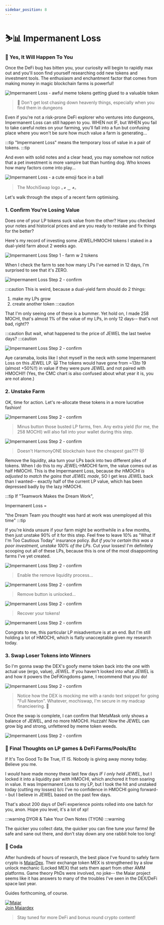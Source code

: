 ```yaml
---
sidebar_position: 8
---
```

# ⛷📊 Impermanent Loss


### 🤔 Yes, It Will Happen To You
Once the DeFi bug has bitten you, your curiosity will begin to rapidly max out and you'll soon find yourself researching odd new tokens and investment tools. The enthusiasm and enchantment factor that comes from making money in magic blockchain farms is powerful!

![Impermanent Loss - awful meme tokens getting glued to a valuable token ](../../static/img/il10.jpg)
> 🚨 Don't get lost chasing down heavenly things, especially when you find them in dungeons

Even if you're not a risk-prone DeFi explorer who ventures into dungeons, Impermanent Loss can still happen to you. WHEN not IF, but WHEN you fail to take careful notes on your farming, you'll fall into a fun but confusing place where you won't be sure how much value a farm is generating...

:::tip
"Impermanent Loss" means the temporary loss of value in a pair of tokens.
:::tip

And even with solid notes and a clear head, you may somehow not notice that a pet investment is more vampire bat than hunting dog. Who knows how many factors come into play...

![Impermanent Loss - a cute emoji face in a ball](../../static/img/il0.png)
> The MochiSwap logo ｡◕ ‿ ◕｡

Let's walk through the steps of a recent farm optimising.


### 1. Confirm You're Losing Value
Does one of your LP tokens suck value from the other? Have you checked your notes and historical prices and are you ready to restake and fix things for the better?

Here's my record of investing some JEWEL/HMOCHI tokens I staked in a dual-yield farm about 2 weeks ago. 

![Impermanent Loss Step 1 - farm w 2 tokens](../../static/img/il1.png)

When I check the farm to see how many LPs I've earned in 12 days, I'm surprised to see that it's ZERO.

![Impermanent Loss Step 2 - confirm ](../../static/img/il2.png)

:::caution
This is weird, because a dual-yield farm should do 2 things:
1. make my LPs grow
2. create another token
:::caution

That I'm only seeing one of these is a bummer. Yet hold on, I made 258 MOCHI, that's almost 1% of the value of my LPs, in only 12 days-- that's not bad, right??

:::caution
But wait, what happened to the price of JEWEL the last twelve days?
:::caution

![Impermanent Loss Step 2 - confirm ](../../static/img/ild.png)

Aye caramaba, looks like I shot myself in the neck with some Impermanent Loss on this JEWEL LP. 🙀 The tokens would have gone from ~$13 to ~$19 (almost +50%!!) in value if they were pure JEWEL and not paired with HMOCHI!! (Yes, the CMC chart is also confused about what year it is, you are not alone.)

### 2. Unstake Farm
OK, time for action. Let's re-allocate these tokens in a more lucrative fashion!

![Impermanent Loss Step 2 - confirm ](../../static/img/il3.png)

> Minus button those busted LP farms, fren. Any extra yield (for me, the 258 MOCHI) will also fall into your wallet during this step.

![Impermanent Loss Step 2 - confirm ](../../static/img/il4.png)

> Doesn't HarmonyONE blockchain have the cheapest gas??? 😻

Remove the liquidity, aka turn your LPs back into two different piles of tokens. When I do this to my JEWEL-HMOCHI farm, the value comes out as half HMOCHI. This is the Impermanent Loss, because *the HMOCHI is adjusted to match the gains that JEWEL made*, SO I get less JEWEL back than I wanted-- exactly half of the current LP value, which has been depressed badly by the lazy HMOCHI.

:::tip
If "Teamwork Makes the Dream Work",

Impermanent Loss =

"the Dream Team you thought was hard at work was unemployed all this time"
:::tip

If you're kinda unsure if your farm might be worthwhile in a few months, then just unstake 90% of it for this step. Feel free to leave 10% as "What If I'm Too Cautious Today" insurance policy. *But if you're certain this was a poor investment, unstake 100% of the LPs*. Cut your losses! I'm definitely scooping out all of these LPs, because this is one of the most disappointing farms I've yet created.

![Impermanent Loss Step 2 - confirm ](../../static/img/il7.png)

> Enable the remove liquidity process...

![Impermanent Loss Step 2 - confirm ](../../static/img/il8.png)

> Remove button is unlocked...

![Impermanent Loss Step 2 - confirm ](../../static/img/il9.png)

> Recover your tokens!

![Impermanent Loss Step 2 - confirm ](../../static/img/ila.png)

Congrats to me, this particular LP misadventure is at an end. But I'm still holding a lot of HMOCHI, which is flatly unacceptable given my research today.

### 3. Swap Loser Tokens into Winners

So I'm gonna swap the DEX's goofy meme token back into the one with actual use (ergo, value), JEWEL. If you haven't looked into what JEWEL is and how it powers the DeFiKingdoms game, I recommend that you do!

![Impermanent Loss Step 2 - confirm ](../../static/img/ilb.png)

> Notice how the DEX is mocking me with a rando text snippet for going "Full Newton". Whatever, mochiswap, I'm secure in my madcap financieering. 😤

Once the swap is complete, I can confirm that MetaMask only shows a balance of JEWEL, and no more hMOCHI. Huzzah! Now the JEWEL can grow big and strong, unfettered by meme token weeds.

![Impermanent Loss Step 2 - confirm ](../../static/img/ilc.png)


### 🏁 Final Thoughts on LP games & DeFi Farms/Pools/Etc

If It's Too Good To Be True, IT IS. Nobody is giving away money today. Believe you me.

I *would* have made money these last few days *IF I only held JEWEL*, but I locked it into a liquidity pair with HMOCHI, which anchored it from soaring in value. It was Impermanent Loss to my LP, but I took the hit and unstaked today (cutting my losses) b/c I've no confidence in HMOCHI going forward-- but I believe in JEWEL based on the past few days.

That's about 200 days of DeFi experience points rolled into one batch for you, anon. Hope you level, it's a lot of xp!

:::warning
DYOR & Take Your Own Notes (TYON)
:::warning

The quicker you collect data, the quicker you can fine tune your farms! Be safe and sane out there, and don't stay down any one rabbit hole too long! 

### 🎼 Coda

After hundreds of hours of research, the best place I've found to safely farm crypto is [MaiarDex](https://www.coinbase.com/join/jacks_pv). Their exchange token MEX is strengthened by a slow unlock mechanic (Locked MEX) that sets them apart from other AMM platforms. Game theory PhDs were involved, no joke-- the Maiar project seems like it has answers to many of the troubles I've seen in the DEX/DeFi space last year.

Guides forthcoming, of course.

[![Maiar](../../static/img/maiar-logo.svg)<br/>Join Maiardex](https://www.coinbase.com/join/jacks_pv)

> Stay tuned for more DeFi and bonus round crypto content!


